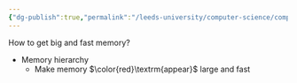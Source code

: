 ```yaml
---
{"dg-publish":true,"permalink":"/leeds-university/computer-science/compulsory-modules/computer-architecture/section-10-cache-memory/definitions/magic-memory/","tags":["Definition"]}
---
```


How to get big and fast memory?
- Memory hierarchy
	- Make memory $\color{red}\textrm{appear}$ large and fast
